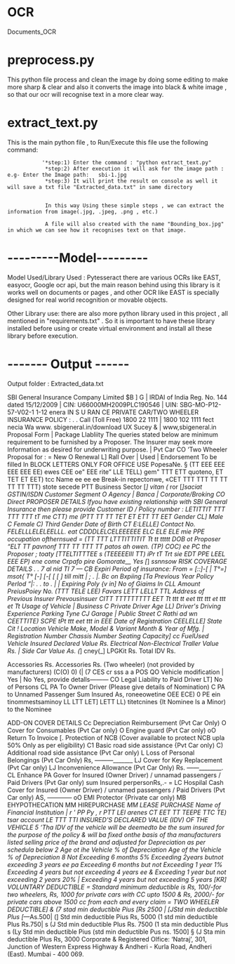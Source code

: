 # OCR
Documents_OCR

# preprocess.py 
This python file process and clean the image by doing some editing to make more sharp & clear and also it converts the image into black & white image , so that our ocr will recognise text in a more clear way.

# extract_text.py  
This is the main python file , to Run/Execute this file use the following command:
                
               
               '*step:1) Enter the command : "python extract_text.py"
                *step:2) After execution it will ask for the image path : e.g- Enter the Image path:   sbi-1.jpg
                *step:3) It will print the result on console as well it will save a txt file "Extracted_data.txt" in same directory 
               
               
                In this way Using these simple steps , we can extract the information from image(.jpg, .jpeg, .png , etc.)
                
                A file will also created with the name "Bounding_box.jpg" in which we can see how it recognises text on that image.
                
  
  # ---------Model---------
Model Used/Library Used : Pytesseract 
there are various OCRs like EAST, easyocr, Google ocr api, but the main reason behind using this library is it works well on documents or pages , and other OCR like EAST is specially designed for real world recognition or movable objects. 
  
Other Library use: there are also more python library used in this project , all mentioned in "requirements.txt" . So it is important to have these library installed before using or create virtual environment and install all these library before execution.  



# ------- Output ------
Output folder : Extracted_data.txt


SBI General Insurance Company Limited $B ] G |
IRDAI of India Reg. No. 144 dated 15/12/2009 | CIN: U66000MH2009PLC190546 | UIN: SBG-MO-P12-57-V02-1 1-12 enera
IN S U RAN CE
PRIVATE CAR/TWO WHEELER INSURANCE POLICY
: . . Call (Toll Free) 1800 22 1111 | 1800 102 1111
fect necia Wa www. sbigeneral.in/download UX Sucey & | www,sbigeneral.in
Proposal Form | Package Llabliity
The queries stated below are minimum requirement to be furnished by a Proposer. The Insurer may seek more Information as desired for underwriting purpose.
| Pvt Car CO ‘Two Wheeler Proposal for : = New O Renewal L] Rall Over | Used | Endorsement To be filled In BLOCK LETTERS ONLY
FOR OFFICE USE
PopesaNe. § (TT EEE EEE EEE EEE EE) ewes CEE oe" EEE
rite” LLE TELL) gem" TTT ETT
quoteno, ET TET ET EET) tcc Name
ee ee ee
Break-in
repectonwe, «CET TTT TTT TT TT TT TT TTT) stote secede PTT
Business Sector [_] vitan (_ ror [_]saciat GSTIN/ISDN Customer Segment O Agency | Banca | Corporate/Broking CO Direct
PROPOSER DETAILS
Ifyou have existing relationship with SBI General Insurance then please provide Customer ID / Policy number : LETITTIT TTT TTT TTT tT
me CTT) me (PTT TT TT TET ET ETT TT EET
Gender CL] Male C Female C) Third Gender Date of Birth CT E:LELLE] Contact No. FELELLLELELEELLL.
eat CDDDLELCELEEEEEE ELC ELE ELE mie PPE
occupation ofthernsued = (TT TTT LTTTITTITIT Tt tt ttttt
DOB ot Proposer “ELT TT pavnonf TTT TT TTT TT
patos ah owen. (TP) COC) ee PC
the Proposer ;
toaty [TTELTITTTEE s (TEEEEEIII TT) iPr tT Trt
sie EDT PPE LEEL EEE EP) ene come Crpafo pire
Gomorate__ Yes [_] _ssnnsow
RISK COVERAGE DETAILS
. . 7 al nid TI 7 — CB Expiri
Period of insurance: From = [::]-[ | T°=] msot{ T° [-] [-[ [ [ ] till mitt | ; . |. Bc on Bxpiing [Ta
Previous Year Policy Perlod “|: . . to . | _| Expiring Poly {v in] No of Giaims In CLL Amount
PreiusPoiey No. (TTT TELE LEE) Favars LETT LELLT TTL
Address of Previous Insurer
Prevousinsuer CITT TTTTTTTTT EET Tt ttt tt eet ttt ttt et ttt et Tt
Usage of Vehicle | Business C Private Driver Age LL) Driver's Driving Experience Parking Tyne CJ Garage | Public Street C Rathi ad
wn CEETTITE) SCPE tPt ttt eet ttt in EEE
Date of Registration CEELELLE] State Cit ! Location
Vehicle Make, Model & Variant Month & Year of Mfg. |_ Registration Number Chassis Number Seating Capacity] cc FuelUsed
Vehicle Insured Declared Value Rs. Electrical Non-Electrical Traller Value Rs. | Side Car Value As. (_] cney(_] LPGKit Rs. Total IDV Rs.

Accessories Rs. Accessories Rs. (Two wheeler) (not provided by manufacturers)
(C(O) 0) (| (7 CES cr sss a
a POS QO
Vehicle modification | Yes | No Yes, provide detalls———
CO Legal Liability to Paid Driver LT] No of Persons CL PA To Owner Driver (Please give details of Nomination) C PA to Unnamed Passenger Sum Insured As,
roneeowetine OEE ECE) 0 PE ein
tinommestsaminoy LL LTT LET] LETT LL) titetcnines
{It Nominee Is a Minor) to the Nominee

ADD-ON COVER DETAILS
Cc Depreciation Reimbursement (Pvt Car Only) O Cover for Consumables (Pvt Car only} O Engine guard (Pvt Car only) oO Return To Invoice
[. Protection of NCB (Cover available to protect NCB upla 50% Only as per eligibility) C1 Basic road side assistance {Pvt Car only) C) Additional road side assistance (Pvt Car only)
L Loss of Personal Belongings (Pvt Car Only) Rs, ———_______ LJ Cover for Key Replacement (Pvt Car only) LJ Inconvenience Allowance (Pvt Car Only) Rs. ——________.
CL Enhance PA Gover for Insured (Owner Driver) / unnamad passengers / Paid Drivers (Pvt Gar only) sum Insured perpersonRs,.- =
LC Hospilal Cash Cover for Insured (Owner Driver) / unnamed passengers / Paid Drivers (Pvt Car only) AS, ———— oO EMI Protector {Private car only)
MB EHYPOTHECATION MM HIREPURCHASE _MM LEASE PURCHASE
Name of Financial Institution | r ' PP Py , r PTT LEI
arenes CT EET TT TEEPE TTC TE) tsar account LE TTT TTI
INSURED'S DECLARED VALUE (IDV) OF THE VEHICLE 5
‘Tha IDV of the vehicle will be deemedto be the sum insured for the purpose of the policy & will ba fixed onthe basis of tha manufacturers listed selling price of the brand and adjusted for Depreciation as per schedula below 2
Age ot ihe Vehicle % of Depreciation Age of the Vehicle % of Depreciation 8
Not Exceeding 6 months 5% Exceeding 2years butnot exceeding 3 years ee pa
Exceeding 6 months but not Exceeding 1 year 1% Exceeding 4 years but not exceeding 4 years ee &
Exceeding 1 year but not exceeding 2 years 20% | Exceeding 4 years but not exceeding 5 years [KR]
VOLUNTARY DEDUCTIBLE =
Standard minimum deductible is Rs, 100/-for two wheelers, Rs, 1000 for private cars with CC upto 1500 & Rs, 2000/- for private cars above 1500 cc from each and every claim =
TWO WHEELER DEDUCTIBLE] &
(7 stad min deductible Pius [Rs 2500 | [JStd min deductible Plus [_—As.500|
(] Std min deductible Pius Rs, 5000 (1 std min deductible Plus Rs.750| s
(J Std min deductible Plus Rs. 7500 (1 sta min deductible Plus s
(Ly Std min deductible Pius (std min deductible Pus ns. 1500] §
(J Sta min deductible Plus Rs, 3000
Corporate & Registered Olfice: ‘Natraj’, 301, Junction of Western Express Highway & Andheri - Kurla Road, Andheri (East). Mumbai - 400 069.




